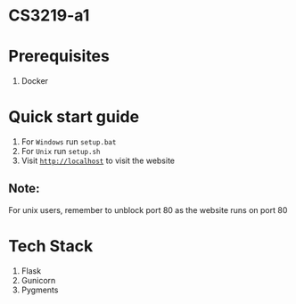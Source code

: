 # CS3219-a1

# Prerequisites
1. Docker
 
# Quick start guide
1. For `Windows` run `setup.bat`
1. For `Unix` run `setup.sh`
1. Visit [`http://localhost`](http://localhost) to visit the website

## Note:
For unix users, remember to unblock port 80 as the website runs on port 80

# Tech Stack
1. Flask
1. Gunicorn
1. Pygments